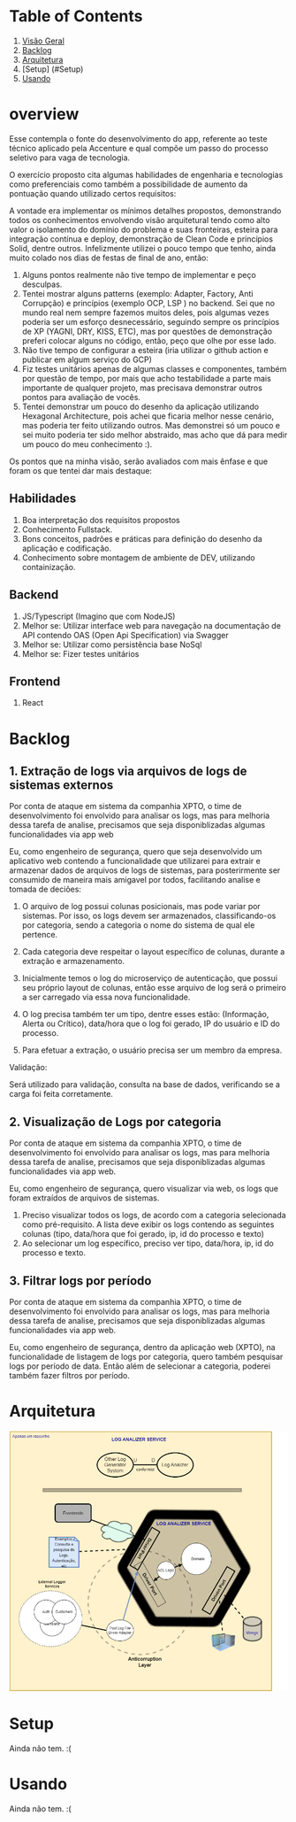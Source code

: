 # Table of Contents
1. [Visão Geral](#overview)
2. [Backlog](#Backlog)
3. [Arquitetura](#Arquitetura)
4. [Setup] (#Setup)
5. [Usando](#Usando)


# overview

Esse contempla o fonte do desenvolvimento do app, referente ao teste técnico aplicado pela Accenture e qual compõe um passo do processo seletivo para vaga de tecnologia.

O exercício proposto cita algumas habilidades de engenharia e tecnologias como preferenciais como também a possibilidade de aumento da pontuação quando utilizado certos requisitos:

A vontade era implementar os mínimos detalhes propostos, demonstrando todos os conhecimentos envolvendo visão arquitetural tendo como alto valor o isolamento do domínio do problema e suas fronteiras, esteira para integração contínua e deploy, demonstração de Clean Code e princípios Solid, dentre outros. Infelizmente utilizei o pouco tempo que tenho, ainda muito colado nos dias de festas de final de ano, então:

1. Alguns pontos realmente não tive tempo de implementar e peço desculpas.
2. Tentei mostrar alguns patterns (exemplo: Adapter, Factory, Anti Corrupção) e princípios (exemplo OCP, LSP ) no backend. Sei que no mundo real nem sempre fazemos muitos deles, pois algumas vezes poderia ser um esforço desnecessário, seguindo sempre os princípios de XP (YAGNI, DRY, KISS, ETC), mas por questões de demonstração preferi colocar alguns no código, então, peço que olhe por esse lado.
3. Não tive tempo de configurar a esteira (iria utilizar o github action e publicar em algum serviço do GCP)
4. Fiz testes unitários apenas de algumas classes e componentes, também por questão de tempo, por mais que acho testabilidade a parte mais importante de qualquer projeto, mas precisava demonstrar outros pontos para avaliação de vocês.
5. Tentei demonstrar um pouco do desenho da aplicação utilizando Hexagonal Architecture, pois achei que ficaria melhor nesse cenário, mas poderia ter feito utilizando outros. Mas demonstrei só um pouco e sei muito poderia ter sido melhor abstraido, mas acho que dá para medir um pouco do meu conhecimento :).

Os pontos que na minha visão, serão avaliados com mais ênfase e que foram os que tentei dar mais destaque:

## Habilidades

1. Boa interpretação dos requisitos propostos
2. Conhecimento Fullstack.
3. Bons conceitos, padrões e práticas para definição do desenho da aplicação e codificação. 
4. Conhecimento sobre montagem de ambiente de DEV, utilizando containização.


## Backend

1. JS/Typescript (Imagino que com NodeJS)
2. Melhor se: Utilizar interface web para navegação na documentação de API contendo OAS (Open Api Specification) via Swagger  
3. Melhor se: Utilizar como persistência base NoSql
4. Melhor se: Fizer testes unitários

## Frontend

1. React


# Backlog

## 1. Extração de logs via arquivos de logs de sistemas externos

Por conta de ataque em sistema da companhia XPTO, o time de desenvolvimento foi envolvido para analisar os logs, mas para melhoria dessa tarefa de analise, precisamos que seja disponiblizadas algumas funcionalidades via app web

Eu, como engenheiro de segurança, quero que seja desenvolvido um aplicativo web contendo a funcionalidade que utilizarei para extrair e armazenar dados de arquivos de logs de sistemas, para posterirmente ser consumido de maneira mais amigavel por todos, facilitando analise e tomada de deciões:

1. O arquivo de log possui colunas posicionais, mas pode variar por sistemas. Por isso, os logs devem ser armazenados, classificando-os por categoria, sendo a categoria o nome do sistema de qual ele pertence. 

2. Cada categoria deve respeitar o layout específico de colunas, durante a extração e armazenamento.

3. Inicialmente temos o log do microserviço de autenticação, que possui seu próprio layout de colunas, então esse arquivo de log será o primeiro a ser carregado via essa nova funcionalidade.

4. O log precisa também ter um tipo, dentre esses estão: (Informação, Alerta ou Crítico), data/hora que o log foi gerado, IP do usuário e ID do processo.


5. Para efetuar a extração, o usuário precisa ser um membro da empresa.

Validação:

Será utilizado para validação, consulta na base de dados, verificando se a carga foi feita corretamente.

## 2. Visualização de Logs por categoria

Por conta de ataque em sistema da companhia XPTO, o time de desenvolvimento foi envolvido para analisar os logs, mas para melhoria dessa tarefa de analise, precisamos que seja disponiblizadas algumas funcionalidades via app web.

Eu, como engenheiro de segurança, quero visualizar via web, os logs que foram extraídos de arquivos de sistemas. 

1. Preciso visualizar todos os logs, de acordo com a categoria selecionada como pré-requisito. A lista deve exibir os logs contendo as seguintes colunas (tipo, data/hora que foi gerado, ip, id do processo e texto)
2. Ao selecionar um log específico, preciso ver tipo, data/hora, ip, id do processo e texto.

## 3. Filtrar logs por período

Por conta de ataque em sistema da companhia XPTO, o time de desenvolvimento foi envolvido para analisar os logs, mas para melhoria dessa tarefa de analise, precisamos que seja disponiblizadas algumas funcionalidades via app web.

Eu, como engenheiro de segurança, dentro da aplicação web (XPTO), na funcionalidade de listagem de logs por categoria, quero também pesquisar logs por período de data. Então além de selecionar a categoria, poderei também fazer filtros por período.

# Arquitetura
![Alternate image text](https://github.com/fernandoPrudente/loganalizer/blob/master/readme-images/arc-diagram.png)


# Setup
Ainda não tem. :(

# Usando
Ainda não tem. :(